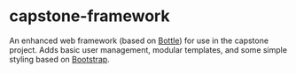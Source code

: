 # capstone-framework
An enhanced web framework (based on [Bottle](https://bottlepy.org/docs/dev/)) for use in the capstone project. Adds basic user management, modular templates, and some simple styling based on [Bootstrap](http://getbootstrap.com/).